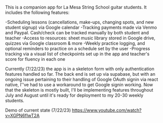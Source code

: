 This is a companion app for La Mesa String School guitar students. It includes the following features:

-Scheduling lessons (cancellations, make-ups, changing spots, and new student signup) via Google calendar
-Tracking payments made via Venmo and Paypal. Cash/check can be tracked manually by both student and teacher
-Access to resources: sheet music library stored in Google drive, quizzes via Google classroom & more
-Weekly practice logging, and optional reminders to practice on a schedule set by the user
-Progress tracking via a visual list of checkpoints set up in the app and teacher's score for fluency in each one

Currently (7/22/23) the app is in a skeleton form with only authentication features handled so far. The back end is set up via supabase, but with an ongoing issue pertaining to their handling of Google OAuth signin via react native, I''ve had to use a workaround to get Google signin working. Now that the skeleton is mostly built, I'll be implementing features throughout July and August until it's ready for deployment to my 20-30 weekly students.


Demo of current state (7/22/23)
https://www.youtube.com/watch?v=XGPN6fIwT2A
